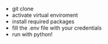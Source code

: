 - git clone <URL>
- activate virtual enviroment
- install required packages
- fill the .env file with your credentials
- run with python!

